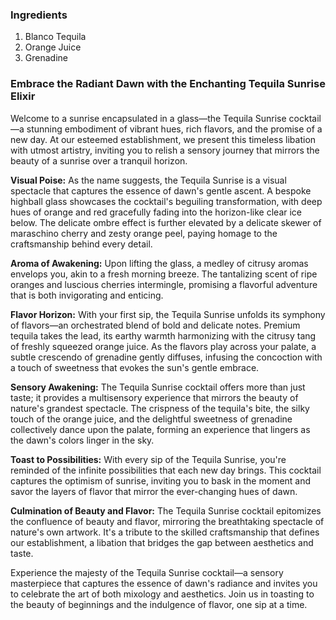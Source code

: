 ### Ingredients

1. Blanco Tequila
2. Orange Juice
3. Grenadine

### Embrace the Radiant Dawn with the Enchanting Tequila Sunrise Elixir

Welcome to a sunrise encapsulated in a glass—the Tequila Sunrise cocktail—a stunning embodiment of vibrant hues, rich flavors, and the promise of a new day. At our esteemed establishment, we present this timeless libation with utmost artistry, inviting you to relish a sensory journey that mirrors the beauty of a sunrise over a tranquil horizon.

**Visual Poise:**
As the name suggests, the Tequila Sunrise is a visual spectacle that captures the essence of dawn's gentle ascent. A bespoke highball glass showcases the cocktail's beguiling transformation, with deep hues of orange and red gracefully fading into the horizon-like clear ice below. The delicate ombre effect is further elevated by a delicate skewer of maraschino cherry and zesty orange peel, paying homage to the craftsmanship behind every detail.

**Aroma of Awakening:**
Upon lifting the glass, a medley of citrusy aromas envelops you, akin to a fresh morning breeze. The tantalizing scent of ripe oranges and luscious cherries intermingle, promising a flavorful adventure that is both invigorating and enticing.

**Flavor Horizon:**
With your first sip, the Tequila Sunrise unfolds its symphony of flavors—an orchestrated blend of bold and delicate notes. Premium tequila takes the lead, its earthy warmth harmonizing with the citrusy tang of freshly squeezed orange juice. As the flavors play across your palate, a subtle crescendo of grenadine gently diffuses, infusing the concoction with a touch of sweetness that evokes the sun's gentle embrace.

**Sensory Awakening:**
The Tequila Sunrise cocktail offers more than just taste; it provides a multisensory experience that mirrors the beauty of nature's grandest spectacle. The crispness of the tequila's bite, the silky touch of the orange juice, and the delightful sweetness of grenadine collectively dance upon the palate, forming an experience that lingers as the dawn's colors linger in the sky.

**Toast to Possibilities:**
With every sip of the Tequila Sunrise, you're reminded of the infinite possibilities that each new day brings. This cocktail captures the optimism of sunrise, inviting you to bask in the moment and savor the layers of flavor that mirror the ever-changing hues of dawn.

**Culmination of Beauty and Flavor:**
The Tequila Sunrise cocktail epitomizes the confluence of beauty and flavor, mirroring the breathtaking spectacle of nature's own artwork. It's a tribute to the skilled craftsmanship that defines our establishment, a libation that bridges the gap between aesthetics and taste.

Experience the majesty of the Tequila Sunrise cocktail—a sensory masterpiece that captures the essence of dawn's radiance and invites you to celebrate the art of both mixology and aesthetics. Join us in toasting to the beauty of beginnings and the indulgence of flavor, one sip at a time.
